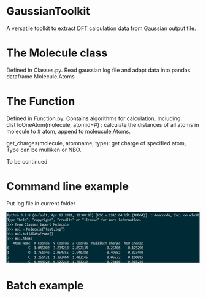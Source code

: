 # GaussianToolkit
A versatile toolkit to extract DFT calculation data from Gaussian output file. 

# The Molecule class
Defined in Classes.py. Read gaussian log file and adapt data into pandas dataframe Molecule.Atoms .

# The Function
Defined in Function.py. Contains algorithms for calculation. 
Including:
distToOneAtom(molecule, atomid=#) : calculate the distances of all atoms in molecule to # atom, append to moleucule.Atoms.

get_charges(molecule, atomname, type):
get charge of specified atom, Type can be mulliken or NBO.




To be continued

# Command line example

Put log file in current folder

![image](https://github.com/wangmenghao/GaussianToolkit/blob/main/img/cmdexmple.png)

# Batch example

